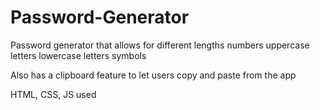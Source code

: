 # Password-Generator

Password generator that allows for different
lengths
numbers
uppercase letters
lowercase letters
symbols

Also has a clipboard feature to let users copy and paste from the app

HTML, CSS, JS used
